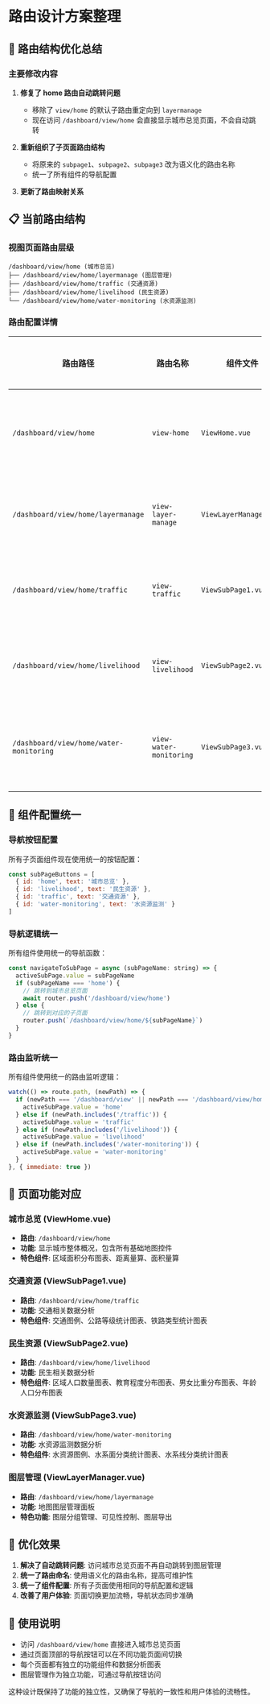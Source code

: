# 路由设计方案整理

## 🎯 路由结构优化总结

### 主要修改内容

1. **修复了 home 路由自动跳转问题**
   - 移除了 `view/home` 的默认子路由重定向到 `layermanage`
   - 现在访问 `/dashboard/view/home` 会直接显示城市总览页面，不会自动跳转

2. **重新组织了子页面路由结构**
   - 将原来的 `subpage1`、`subpage2`、`subpage3` 改为语义化的路由名称
   - 统一了所有组件的导航配置

3. **更新了路由映射关系**

## 📋 当前路由结构

### 视图页面路由层级

```
/dashboard/view/home (城市总览)
├── /dashboard/view/home/layermanage (图层管理)
├── /dashboard/view/home/traffic (交通资源)
├── /dashboard/view/home/livelihood (民生资源)
└── /dashboard/view/home/water-monitoring (水资源监测)
```

### 路由配置详情

| 路由路径 | 路由名称 | 组件文件 | 功能描述 | 页面标题 |
|---------|---------|----------|----------|----------|
| `/dashboard/view/home` | `view-home` | `ViewHome.vue` | 城市总览主页面 | 城市总览 |
| `/dashboard/view/home/layermanage` | `view-layer-manage` | `ViewLayerManager.vue` | 图层管理面板 | 图层管理 |
| `/dashboard/view/home/traffic` | `view-traffic` | `ViewSubPage1.vue` | 交通资源分析 | 交通资源 |
| `/dashboard/view/home/livelihood` | `view-livelihood` | `ViewSubPage2.vue` | 民生资源分析 | 民生资源 |
| `/dashboard/view/home/water-monitoring` | `view-water-monitoring` | `ViewSubPage3.vue` | 水资源监测分析 | 水资源监测 |

## 🔧 组件配置统一

### 导航按钮配置

所有子页面组件现在使用统一的按钮配置：

```javascript
const subPageButtons = [
  { id: 'home', text: '城市总览' },
  { id: 'livelihood', text: '民生资源' },
  { id: 'traffic', text: '交通资源' },
  { id: 'water-monitoring', text: '水资源监测' }
]
```

### 导航逻辑统一

所有组件使用统一的导航函数：

```javascript
const navigateToSubPage = async (subPageName: string) => {
  activeSubPage.value = subPageName
  if (subPageName === 'home') {
    // 跳转到城市总览页面
    await router.push('/dashboard/view/home')
  } else {
    // 跳转到对应的子页面
    router.push(`/dashboard/view/home/${subPageName}`)
  }
}
```

### 路由监听统一

所有组件使用统一的路由监听逻辑：

```javascript
watch(() => route.path, (newPath) => {
  if (newPath === '/dashboard/view' || newPath === '/dashboard/view/home' || newPath.endsWith('/dashboard/view/home/')) {
    activeSubPage.value = 'home'
  } else if (newPath.includes('/traffic')) {
    activeSubPage.value = 'traffic'
  } else if (newPath.includes('/livelihood')) {
    activeSubPage.value = 'livelihood'
  } else if (newPath.includes('/water-monitoring')) {
    activeSubPage.value = 'water-monitoring'
  }
}, { immediate: true })
```

## 🎨 页面功能对应

### 城市总览 (ViewHome.vue)
- **路由**: `/dashboard/view/home`
- **功能**: 显示城市整体概况，包含所有基础地图控件
- **特色组件**: 区域面积分布图表、距离量算、面积量算

### 交通资源 (ViewSubPage1.vue)
- **路由**: `/dashboard/view/home/traffic`
- **功能**: 交通相关数据分析
- **特色组件**: 交通图例、公路等级统计图表、铁路类型统计图表

### 民生资源 (ViewSubPage2.vue)
- **路由**: `/dashboard/view/home/livelihood`
- **功能**: 民生相关数据分析
- **特色组件**: 区域人口数量图表、教育程度分布图表、男女比重分布图表、年龄人口分布图表

### 水资源监测 (ViewSubPage3.vue)
- **路由**: `/dashboard/view/home/water-monitoring`
- **功能**: 水资源监测数据分析
- **特色组件**: 水资源图例、水系面分类统计图表、水系线分类统计图表

### 图层管理 (ViewLayerManager.vue)
- **路由**: `/dashboard/view/home/layermanage`
- **功能**: 地图图层管理面板
- **特色功能**: 图层分组管理、可见性控制、图层导出

## 🚀 优化效果

1. **解决了自动跳转问题**: 访问城市总览页面不再自动跳转到图层管理
2. **统一了路由命名**: 使用语义化的路由名称，提高可维护性
3. **统一了组件配置**: 所有子页面使用相同的导航配置和逻辑
4. **改善了用户体验**: 页面切换更加流畅，导航状态同步准确

## 📝 使用说明

- 访问 `/dashboard/view/home` 直接进入城市总览页面
- 通过页面顶部的导航按钮可以在不同功能页面间切换
- 每个页面都有独立的功能组件和数据分析图表
- 图层管理作为独立功能，可通过导航按钮访问

这种设计既保持了功能的独立性，又确保了导航的一致性和用户体验的流畅性。
